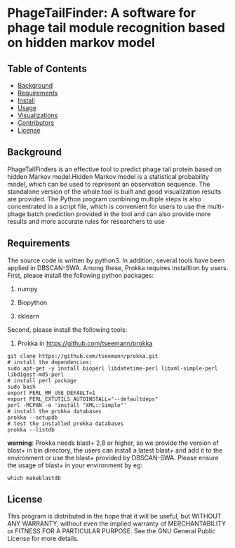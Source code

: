 # PhageTailFinder: A software for phage tail module recognition based on hidden markov model
## Table of Contents
- [Background](#background)
- [Requirements](#requirements)
- [Install](#install)
- [Usage](#usage)
- [Visualizations](#visualization)
- [Contributors](#contributors)
- [License](#license)
## Background
PhageTailFinders is an effective tool to predict phage tail protein based on hidden Markov model.Hidden Markov model is a statistical probability model, which can be used to represent an observation sequence. The standalone version of the whole tool is built and good visualization results are provided. The Python program combining multiple steps is also concentrated in a script file, which is convenient for users to use the multi-phage batch prediction provided in the tool and can also provide more results and more accurate rules for researchers to use
## Requirements ##
The source code is written by python3. In addition, several tools have been applied in DBSCAN-SWA. Among these, Prokka requires installtion by users. <br>
First, please install the following python packages:

1. numpy
 
2. Biopython
 
3. sklearn

Second, please install the following tools:
1. Prokka in https://github.com/tseemann/prokka<br>
```
git clone https://github.com/tseemann/prokka.git
# install the dependencies:
sudo apt-get -y install bioperl libdatetime-perl libxml-simple-perl libdigest-md5-perl
# install perl package
sudo bash
export PERL_MM_USE_DEFAULT=1
export PERL_EXTUTILS_AUTOINSTALL="--defaultdeps"
perl -MCPAN -e 'install "XML::Simple"'
# install the prokka databases
prokka --setupdb
# test the installed prokka databases
prokka --listdb
```
**warning**: Prokka needs blast+ 2.8 or higher, so we provide the version of blast+ in bin directory, the users can install a latest blast+ and add it to the environment or use the blast+ provided by DBSCAN-SWA. Please ensure the usage of blast+ in your environment by eg: 
```
which makeblastdb
```



## License

This program is distributed in the hope that it will be useful, but WITHOUT ANY WARRANTY; without even the implied warranty of MERCHANTABILITY or FITNESS FOR A PARTICULAR PURPOSE. See the GNU General Public License for more details.
